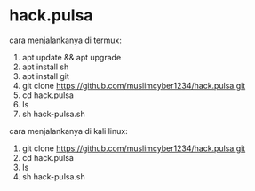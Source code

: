 # hack.pulsa

cara menjalankanya di termux:

1. apt update && apt upgrade
2. apt install sh
3. apt install git
4. git clone https://github.com/muslimcyber1234/hack.pulsa.git
5. cd hack.pulsa
6. ls
7. sh hack-pulsa.sh


cara menjalankanya di kali linux: 

1. git clone https://github.com/muslimcyber1234/hack.pulsa.git
2. cd hack.pulsa
3. ls
4. sh hack-pulsa.sh
